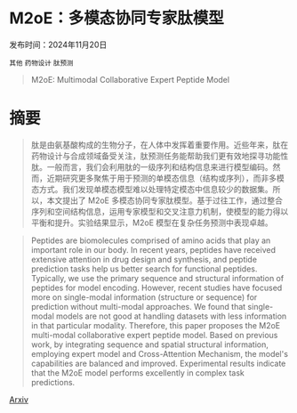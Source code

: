# M2oE：多模态协同专家肽模型

发布时间：2024年11月20日

`其他` `药物设计` `肽预测`

> M2oE: Multimodal Collaborative Expert Peptide Model

# 摘要

> 肽是由氨基酸构成的生物分子，在人体中发挥着重要作用。近些年来，肽在药物设计与合成领域备受关注，肽预测任务能帮助我们更有效地探寻功能性肽。一般而言，我们会利用肽的一级序列和结构信息来进行模型编码。然而，近期研究更多聚焦于用于预测的单模态信息（结构或序列），而非多模态方式。我们发现单模态模型难以处理特定模态中信息较少的数据集。所以，本文提出了 M2oE 多模态协同专家肽模型。基于过往工作，通过整合序列和空间结构信息，运用专家模型和交叉注意力机制，使模型的能力得以平衡和提升。实验结果显示，M2oE 模型在复杂任务预测中表现卓越。

> Peptides are biomolecules comprised of amino acids that play an important role in our body. In recent years, peptides have received extensive attention in drug design and synthesis, and peptide prediction tasks help us better search for functional peptides. Typically, we use the primary sequence and structural information of peptides for model encoding. However, recent studies have focused more on single-modal information (structure or sequence) for prediction without multi-modal approaches. We found that single-modal models are not good at handling datasets with less information in that particular modality. Therefore, this paper proposes the M2oE multi-modal collaborative expert peptide model. Based on previous work, by integrating sequence and spatial structural information, employing expert model and Cross-Attention Mechanism, the model's capabilities are balanced and improved. Experimental results indicate that the M2oE model performs excellently in complex task predictions.

[Arxiv](https://arxiv.org/abs/2411.15208)